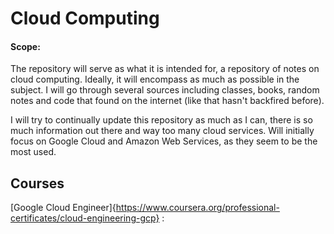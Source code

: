 # Cloud Computing

#### Scope:
The repository will serve as what it is intended for, a repository of notes on cloud computing. Ideally, it will encompass as much as possible in the subject. I will go through several sources including classes, books, random notes and code that found on the internet (like that hasn't backfired before).

I will try to continually update this repository as much as I can, there is so much information out there and way too many cloud services. Will initially focus on Google Cloud and Amazon Web Services, as they seem to be the most used.

## Courses

[Google Cloud Engineer]{https://www.coursera.org/professional-certificates/cloud-engineering-gcp} : 
